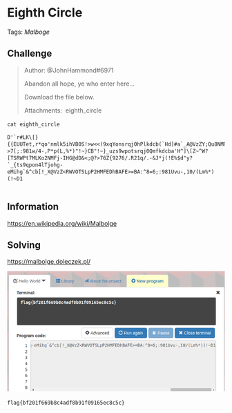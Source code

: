 # Eighth Circle

Tags: _Malboge_

## Challenge
>Author: @JohnHammond#6971
>
>Abandon all hope, ye who enter here...
>
>Download the file below.
>
>Attachments:  eighth_circle

`cat eighth_circle`
```
D'`r#LK\[}{{EUUTet,r*qo'nmlk5ihVB0S!>w<<)9xqYonsrqj0hPlkdcb(`Hd]#a`_A@VzZY;Qu8NMRQJn1MLKJCg*)ED=a$:?>7[;:981w/4-,P*p(L,%*)"!~}CB"!~}_uzs9wpotsrqj0Qmfkdcba'H^]\[Z~^W?[TSRWPt7MLKo2NMFj-IHG@dD&<;@?>76Z{9276/.R21q/.-&J*j(!E%$d"y?`_{ts9qpon4lTjohg-eMihg`&^cb[!_X@VzZ<RWVOTSLpP2HMFEDhBAFE>=BA:^8=6;:981Uvu-,10/(Lm%*)(!~D1


```

## Information
https://en.wikipedia.org/wiki/Malbolge

## Solving

https://malbolge.doleczek.pl/

![solve](flag.png)

`flag{bf201f669b8c4adf8b91f09165ec8c5c}`
